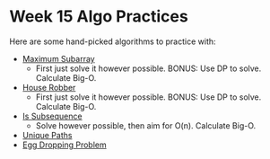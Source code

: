 # Week 15 Algo Practices

Here are some hand-picked algorithms to practice with:

- [Maximum Subarray](https://leetcode.com/problems/maximum-subarray/)
  - First just solve it however possible. BONUS: Use DP to solve. Calculate Big-O.
- [House Robber](https://leetcode.com/problems/house-robber/)
  - First just solve it however possible. BONUS: Use DP to solve. Calculate Big-O.
- [Is Subsequence](https://leetcode.com/problems/is-subsequence/) 
  - Solve however possible, then aim for O(n). Calculate Big-O.
- [Unique Paths](https://leetcode.com/problems/unique-paths-iii/)
- [Egg Dropping Problem](https://leetcode.com/problems/super-egg-drop/)
